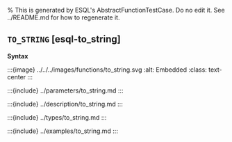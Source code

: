 % This is generated by ESQL's AbstractFunctionTestCase. Do no edit it. See ../README.md for how to regenerate it.

## `TO_STRING` [esql-to_string]

**Syntax**

:::{image} ../../../images/functions/to_string.svg
:alt: Embedded
:class: text-center
:::


:::{include} ../parameters/to_string.md
:::

:::{include} ../description/to_string.md
:::

:::{include} ../types/to_string.md
:::

:::{include} ../examples/to_string.md
:::
